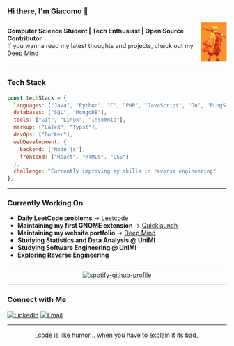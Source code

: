 ### Hi there, I'm Giacomo 👋


<div style="display: flex; align-items: center; justify-content: space-between; max-width: 600px;">
  <div>
    <strong>Computer Science Student | Tech Enthusiast | Open Source Contributor</strong><br>
    If you wanna read my latest thoughts and projects, check out my <a href="https://jacksdeepmind.netlify.app/">Deep Mind</a>
  </div>
  <img src="./zenitsu.png" alt="zenitsu" width="60" style="margin-left: 10px;" />
</div>

---

### Tech Stack

```javascript
const techStack = {
  languages: ["Java", "Python", "C", "PHP", "JavaScript", "Go", "PLpgSQL"],
  databases: ["SQL", "MongoDB"],
  tools: ["Git", "Linux", "Insomnia"],
  markup: ["LaTeX", "Typst"],
  devOps: ["Docker"],
  webDevelopment: {
    backend: ["Node.js"],
    frontend: ["React", "HTML5", "CSS"]
  },
  challenge: "Currently improving my skills in reverse engineering"
};
```
---

### Currently Working On

- **Daily LeetCode problems** → [Leetcode](https://github.com/comitanigiacomo/leetcode)
- **Maintaining my first GNOME extension** → [Quicklaunch](https://github.com/comitanigiacomo/quicklaunch)
- **Maintaining my website portfolio** → [Deep Mind](https://github.com/comitanigiacomo/deep_mind)
- **Studying Statistics and Data Analysis @ UniMI**
- **Studying Software Engineering @ UniMI**
- **Exploring Reverse Engineering**

---

<p align="center">
  <a href="https://github.com/kittinan/spotify-github-profile">
    <img 
      src="https://spotify-github-profile.kittinanx.com/api/view?uid=31ncqg3yrtjnp65hxdh4gxuzp62q&cover_image=true&theme=default&show_offline=false&background_color=000000&interchange=true&bar_color=1c71d8&bar_color_cover=true" 
      alt="spotify-github-profile" 
      width="250"
    />
  </a>
</p>

---

### Connect with Me

[![LinkedIn](https://img.shields.io/badge/LinkedIn-%230077B5.svg?style=flat&logo=linkedin&logoColor=white)](https://www.linkedin.com/in/giacomo-comitani-249384326)
[![Email](https://img.shields.io/badge/Email-D14836?style=flat&logo=gmail&logoColor=white)](mailto:comitanigiacomo@example.com)

---

<p align="center">
  _code is like humor... when you have to explain it its bad_
</p>

